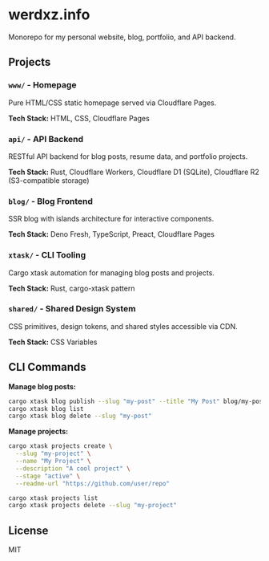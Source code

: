 # werdxz.info

Monorepo for my personal website, blog, portfolio, and API backend.

## Projects

### `www/` - Homepage
Pure HTML/CSS static homepage served via Cloudflare Pages.

**Tech Stack:** HTML, CSS, Cloudflare Pages

### `api/` - API Backend
RESTful API backend for blog posts, resume data, and portfolio projects.

**Tech Stack:** Rust, Cloudflare Workers, Cloudflare D1 (SQLite), Cloudflare R2 (S3-compatible storage)

### `blog/` - Blog Frontend
SSR blog with islands architecture for interactive components.

**Tech Stack:** Deno Fresh, TypeScript, Preact, Cloudflare Pages

### `xtask/` - CLI Tooling
Cargo xtask automation for managing blog posts and projects.

**Tech Stack:** Rust, cargo-xtask pattern

### `shared/` - Shared Design System
CSS primitives, design tokens, and shared styles accessible via CDN.

**Tech Stack:** CSS Variables

## CLI Commands

**Manage blog posts:**
```bash
cargo xtask blog publish --slug "my-post" --title "My Post" blog/my-post.md
cargo xtask blog list
cargo xtask blog delete --slug "my-post"
```

**Manage projects:**
```bash
cargo xtask projects create \
  --slug "my-project" \
  --name "My Project" \
  --description "A cool project" \
  --stage "active" \
  --readme-url "https://github.com/user/repo"

cargo xtask projects list
cargo xtask projects delete --slug "my-project"
```

## License

MIT
